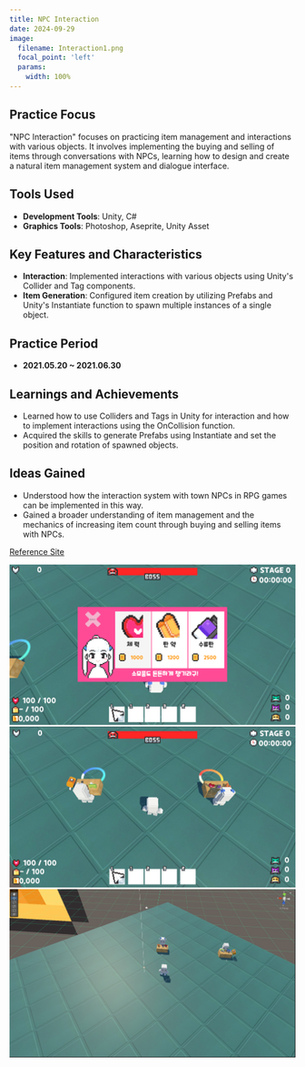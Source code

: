 ```yaml
---
title: NPC Interaction
date: 2024-09-29
image:
  filename: Interaction1.png
  focal_point: 'left'
  params:
    width: 100%
---
```


## Practice Focus
"NPC Interaction" focuses on practicing item management and interactions with various objects. It involves implementing the buying and selling of items through conversations with NPCs, learning how to design and create a natural item management system and dialogue interface.

## Tools Used
- **Development Tools**: Unity, C#
- **Graphics Tools**: Photoshop, Aseprite, Unity Asset

## Key Features and Characteristics
- **Interaction**: Implemented interactions with various objects using Unity's Collider and Tag components.
- **Item Generation**: Configured item creation by utilizing Prefabs and Unity's Instantiate function to spawn multiple instances of a single object.

## Practice Period
- **2021.05.20 ~ 2021.06.30**

## Learnings and Achievements
- Learned how to use Colliders and Tags in Unity for interaction and how to implement interactions using the OnCollision function.
- Acquired the skills to generate Prefabs using Instantiate and set the position and rotation of spawned objects.

## Ideas Gained
- Understood how the interaction system with town NPCs in RPG games can be implemented in this way.
- Gained a broader understanding of item management and the mechanics of increasing item count through buying and selling items with NPCs.

[Reference Site](https://www.youtube.com/@goldmetal)

![](Interaction2.png)
![](Interaction3.png)
![](Interaction4.png)
